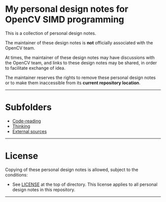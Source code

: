 # My personal design notes for OpenCV SIMD programming

This is a collection of personal design notes.

The maintainer of these design notes is __not__ officially associated with the OpenCV team.

At times, the maintainer of these design notes may have discussions with the OpenCV team, and links to these design notes may be shared, in order to facilitate exchange of idea.

The maintainer reserves the rights to remove these personal design notes or to make them inaccessible from its __current repository location__.

---

# Subfolders

 * [Code-reading](./code_reading)
 * [Thinking](./thinking)
 * [External sources](./external_sources)

---

# License

Copying of these personal design notes is allowed, subject to the conditions:

 * See [LICENSE](./LICENSE) at the top of directory. This license applies to all personal design notes in this repository.

---
